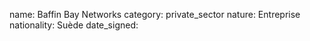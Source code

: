 name: Baffin Bay Networks
category: private_sector
nature:  Entreprise
nationality: Suède
date_signed:
    